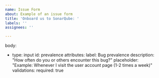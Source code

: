 ```yaml
---
name: Issue Form
about: Example of an issue form
title: 'Onboard us to SonarQube: '
labels: ''
assignees: ''

---
```


body:
- type: input
  id: prevalence
  attributes:
    label: Bug prevalence
    description: "How often do you or others encounter this bug?"
    placeholder: "Example: Whenever I visit the user account page (1-2 times a week)"
  validations:
    required: true
